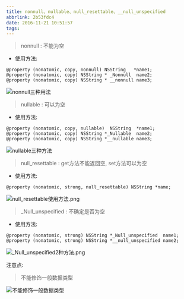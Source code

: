```yaml
---
title: nonnull、nullable、null_resettable、__null_unspecified
abbrlink: 2b53fdc4
date: 2016-11-21 10:51:57
tags:
---
```



> nonnull : 不能为空

- 使用方法:
```
@property (nonatomic, copy, nonnull) NSString   *name1;
@property (nonatomic, copy) NSString * _Nonnull  name2;
@property (nonatomic, copy) NSString * __nonnull name3;
```
![nonnull三种用法](http://upload-images.jianshu.io/upload_images/590107-92c4b5de1d6b1c4a.png?imageMogr2/auto-orient/strip%7CimageView2/2/w/1240)

<!-- more -->

> nullable : 可以为空

- 使用方法:
```
@property (nonatomic, copy, nullable)  NSString  *name1;
@property (nonatomic, copy) NSString *_Nullable  name2;
@property (nonatomic, copy) NSString *__nullable name3;
```
![nullable三种方法](http://upload-images.jianshu.io/upload_images/590107-829f408488ec279e.png?imageMogr2/auto-orient/strip%7CimageView2/2/w/1240)

> null_resettable : get方法不能返回空, set方法可以为空

- 使用方法:
```
@property (nonatomic, strong, null_resettable) NSString *name;
```
![null_resettable使用方法.png](http://upload-images.jianshu.io/upload_images/590107-9e558ca75d2e7a48.png?imageMogr2/auto-orient/strip%7CimageView2/2/w/1240)


> _Null_unspecified : 不确定是否为空

- 使用方法:
```
@property (nonatomic, strong) NSString *_Null_unspecified  name1;
@property (nonatomic, strong) NSString *__null_unspecified name2;
```
![_Null_unspecified2种方法.png](http://upload-images.jianshu.io/upload_images/590107-02f4b7ee43b3fece.png?imageMogr2/auto-orient/strip%7CimageView2/2/w/1240)

注意点:
> 不能修饰一般数据类型

![不能修饰一般数据类型](http://upload-images.jianshu.io/upload_images/590107-599fa7f88114484f.png?imageMogr2/auto-orient/strip%7CimageView2/2/w/1240)